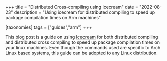 +++
title = "Distributed Cross-compiling using Icecream"
date = "2022-08-23"
description = "Using icecream for distributed compiling to speed up package compilation times on Arm machines"

[taxonomies]
tags = ["guides","arm"]
+++

This blog post is a guide on using [Icecream](https://github.com/icecc/icecream) for both distributed compiling and distributed cross compiling to speed up package compilation times on your linux machines. Even though the commands used are specific to Arch Linux based systems, this guide can be adopted to any Linux distribution.

